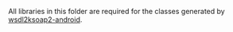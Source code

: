 All libraries in this folder are required for the classes generated by
[wsdl2ksoap2-android](https://code.google.com/archive/p/wsdl2ksoap2-android/).